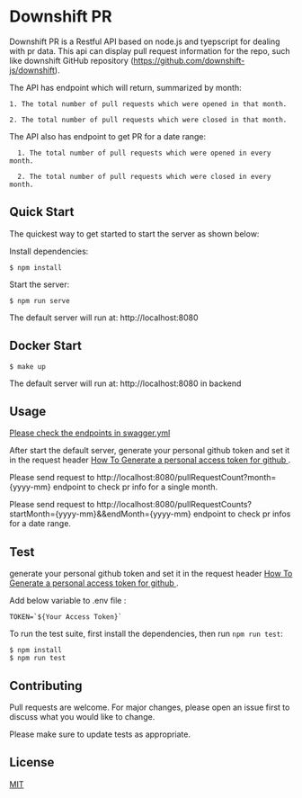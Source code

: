 # Downshift PR

Downshift PR is a Restful API based on node.js and tyepscript for dealing with pr data.
This api can display pull request information for the repo, such like downshift GitHub repository (https://github.com/downshift-js/downshift). 

The API has endpoint which will return, summarized by month:

    1. The total number of pull requests which were opened in that month.
    
    2. The total number of pull requests which were closed in that month.

The API also has endpoint to get PR for a date range:

      1. The total number of pull requests which were opened in every month.
      
      2. The total number of pull requests which were closed in every month.

## Quick Start

  The quickest way to get started to start the server as shown below:

   
  Install dependencies:

```console
$ npm install
```

  Start the server:

```console
$ npm run serve
```

 The default server will run at: http://localhost:8080

## Docker Start

```console
$ make up
```
 The default server will run at: http://localhost:8080 in backend
 
## Usage
  [Please check the endpoints in swagger.yml](swagger.yml)
  
  After start the default server, generate your personal github token and set it in the request header  [How To Generate a personal access token for github ](https://docs.github.com/en/enterprise-server@3.4/authentication/keeping-your-account-and-data-secure/creating-a-personal-access-token).


Please send request to http://localhost:8080/pullRequestCount?month={yyyy-mm} endpoint to check pr info for a single month.

Please send request to http://localhost:8080/pullRequestCounts?startMonth={yyyy-mm}&&endMonth={yyyy-mm} endpoint to check pr infos for a date range.


## Test
generate your personal github token and set it in the request header  [How To Generate a personal access token for github ](https://docs.github.com/en/enterprise-server@3.4/authentication/keeping-your-account-and-data-secure/creating-a-personal-access-token).

Add below variable to .env file :
```console
TOKEN=`${Your Access Token}`
```

To run the test suite, first install the dependencies, then run `npm run test`:

```console
$ npm install
$ npm run test
```


## Contributing

Pull requests are welcome. For major changes, please open an issue first
to discuss what you would like to change.

Please make sure to update tests as appropriate.





## License

[MIT](https://choosealicense.com/licenses/mit/)